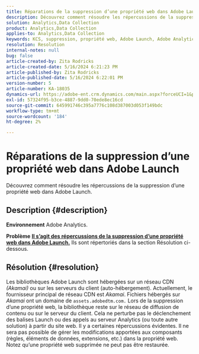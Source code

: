 ```yaml
---
title: Réparations de la suppression d’une propriété web dans Adobe Launch
description: Découvrez comment résoudre les répercussions de la suppression d’une propriété web dans Adobe Launch.
solution: Analytics,Data Collection
product: Analytics,Data Collection
applies-to: Analytics,Data Collection
keywords: KCS, suppression, propriété web, Adobe Launch, Adobe Analytics, collecte de données, FAQ
resolution: Resolution
internal-notes: null
bug: false
article-created-by: Zita Rodricks
article-created-date: 5/16/2024 6:21:23 PM
article-published-by: Zita Rodricks
article-published-date: 5/16/2024 6:22:01 PM
version-number: 5
article-number: KA-18035
dynamics-url: https://adobe-ent.crm.dynamics.com/main.aspx?forceUCI=1&pagetype=entityrecord&etn=knowledgearticle&id=16420c19-b113-ef11-9f89-6045bd0298d4
exl-id: 57324f95-b3ce-4887-9dd0-70ede8ec16cd
source-git-commit: 645991746c395a7776c108d387003d053f149bdc
workflow-type: tm+mt
source-wordcount: '184'
ht-degree: 2%

---
```


# Réparations de la suppression d’une propriété web dans Adobe Launch


Découvrez comment résoudre les répercussions de la suppression d’une propriété web dans Adobe Launch.

## Description {#description}


<b>Environnement</b>
Adobe Analytics.

<b>Problème</b>
<u><b>Il s’agit des répercussions de la suppression d’une propriété web dans Adobe Launch.</b></u>
Ils sont répertoriés dans la section Résolution ci-dessous.


## Résolution {#resolution}


Les bibliothèques Adobe Launch sont hébergées sur un réseau CDN *(Akamai)* ou sur les serveurs du client (auto-hébergement).
Actuellement, le fournisseur principal de réseau CDN est *Akamai*.
Fichiers hébergés sur *Akamai* ont un domaine de `assets.adobedtm.com.` Lors de la suppression d’une propriété web, la bibliothèque reste sur le réseau de diffusion de contenu ou sur le serveur du client.
Cela ne perturbe pas le déclenchement des balises Launch ou des appels au serveur Analytics (ou toute autre solution) à partir du site web.
Il y a certaines répercussions évidentes.
Il ne sera pas possible de gérer les modifications apportées aux composants (règles, éléments de données, extensions, etc.) dans la propriété web.
Notez qu’une propriété web supprimée ne peut pas être restaurée.
